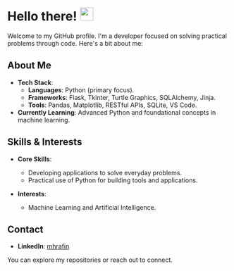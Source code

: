 # Hello there! <img src = "https://raw.githubusercontent.com/MartinHeinz/MartinHeinz/master/wave.gif" width = 30px>

Welcome to my GitHub profile. I'm a developer focused on solving practical problems through code. Here's a bit about me:



## About Me

- **Tech Stack**:
  - **Languages**: Python (primary focus).
  - **Frameworks**: Flask, Tkinter, Turtle Graphics, SQLAlchemy, Jinja.
  - **Tools**: Pandas, Matplotlib, RESTful APIs, SQLite, VS Code.
- **Currently Learning**: Advanced Python and foundational concepts in machine learning.



## Skills & Interests

- **Core Skills**:
  - Developing applications to solve everyday problems.
  - Practical use of Python for building tools and applications.

- **Interests**:
  - Machine Learning and Artificial Intelligence.



## Contact

- **LinkedIn**: [mhrafin](https://www.linkedin.com/in/mhrafin/)

You can explore my repositories or reach out to connect.
